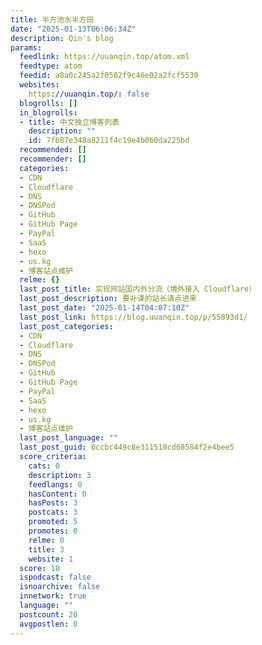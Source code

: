 ```yaml
---
title: 半方池水半方田
date: "2025-01-13T06:06:34Z"
description: Qin's blog
params:
  feedlink: https://uuanqin.top/atom.xml
  feedtype: atom
  feedid: a8a0c245a2f0582f9c46e02a2fcf5530
  websites:
    https://uuanqin.top/: false
  blogrolls: []
  in_blogrolls:
  - title: 中文独立博客列表
    description: ""
    id: 7fb87e348a8211f4c19e4b0b0da225bd
  recommended: []
  recommender: []
  categories:
  - CDN
  - Cloudflare
  - DNS
  - DNSPod
  - GitHub
  - GitHub Page
  - PayPal
  - SaaS
  - hexo
  - us.kg
  - 博客站点维护
  relme: {}
  last_post_title: 实现网站国内外分流（境外接入 Cloudflare）
  last_post_description: 要补课的站长请点进来
  last_post_date: "2025-01-14T04:07:10Z"
  last_post_link: https://blog.uuanqin.top/p/55893d1/
  last_post_categories:
  - CDN
  - Cloudflare
  - DNS
  - DNSPod
  - GitHub
  - GitHub Page
  - PayPal
  - SaaS
  - hexo
  - us.kg
  - 博客站点维护
  last_post_language: ""
  last_post_guid: 6ccbc449c8e311518cd68584f2e4bee5
  score_criteria:
    cats: 0
    description: 3
    feedlangs: 0
    hasContent: 0
    hasPosts: 3
    postcats: 3
    promoted: 5
    promotes: 0
    relme: 0
    title: 3
    website: 1
  score: 18
  ispodcast: false
  isnoarchive: false
  innetwork: true
  language: ""
  postcount: 20
  avgpostlen: 0
---
```

